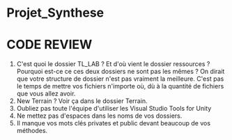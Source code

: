 # Projet_Synthese

# CODE REVIEW

1. C'est quoi le dossier TL_LAB ? Et d'où vient le dossier ressources ? Pourquoi est-ce ce ces deux dossiers ne sont pas les mêmes ? On dirait que votre structure de dossier n'est pas vraiment la meilleure. C'est pas le temps de mettre vos fichiers n'importe où, dù à la quantité de fichiers que vous allez avoir.
2. New Terrain ? Voir ça dans le dossier Terrain.
3. Oubliez pas toute l'équipe d'utiliser les Visual Studio Tools for Unity
4. Ne mettez pas d'espaces dans les noms de vos dossiers.
5. Il manque vos mots clés privates et public devant beaucoup de vos méthodes.
